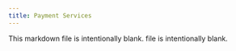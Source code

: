 ```yaml
---
title: Payment Services
---
```


<!--
<p align="center">
<img src="" alt="" width="800px" />
</p>
-->

This markdown file is intentionally blank. file is intentionally blank.
